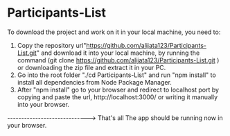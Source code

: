 # Participants-List


To download the project and work on it in your local machine, you need to:

1. Copy the repository url"https://github.com/alijata123/Participants-List.git" and download it into your local machine, by running the command (git clone https://github.com/alijata123/Participants-List.git ) or downloading the zip file and extract it in your PC.
2. Go into the root folder "./cd Participants-List" and run "npm install" to install all dependencies from Node Package Manager.
3. After "npm install" go to your browser and redirect to localhost port by copying and paste the url, http://localhost:3000/ or writing it manually into your browser.

----------------------------->
That's all
The app should be running now in your browser.
